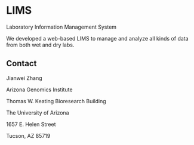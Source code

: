 # LIMS
Laboratory Information Management System

We developed a web-based LIMS to manage and analyze all kinds of data from both wet and dry labs. 

## Contact
Jianwei Zhang

Arizona Genomics Institute

Thomas W. Keating Bioresearch Building

The University of Arizona

1657 E. Helen Street

Tucson, AZ 85719
